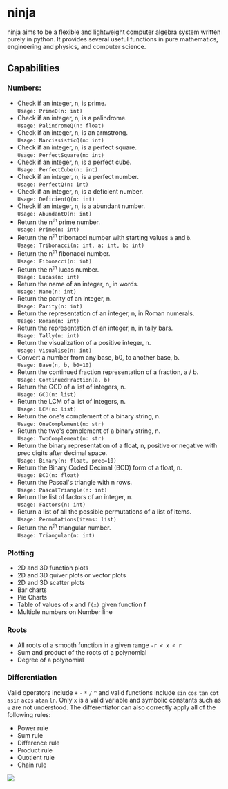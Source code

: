 # ninja
ninja aims to be a flexible and lightweight computer algebra system written purely in python. It provides several useful functions in pure mathematics, engineering and physics, and computer science.

## Capabilities
### Numbers:
- Check if an integer, n, is prime.<br>`Usage: PrimeQ(n: int)`
- Check if an integer, n, is a palindrome.<br>`Usage: PalindromeQ(n: float)`
- Check if an integer, n, is an armstrong.<br>`Usage: NarcissisticQ(n: int)`
- Check if an integer, n, is a perfect square.<br>`Usage: PerfectSquare(n: int)`
- Check if an integer, n, is a perfect cube.<br>`Usage: PerfectCube(n: int)`
- Check if an integer, n, is a perfect number.<br>`Usage: PerfectQ(n: int)`
- Check if an integer, n, is a deficient number.<br>`Usage: DeficientQ(n: int)`
- Check if an integer, n, is a abundant number.<br>`Usage: AbundantQ(n: int)`
- Return the n<sup>th</sup> prime number.<br>`Usage: Prime(n: int)`
- Return the n<sup>th</sup> tribonacci number with starting values `a` and `b`.<br>`Usage: Tribonacci(n: int, a: int, b: int)`
- Return the n<sup>th</sup> fibonacci number.<br>`Usage: Fibonacci(n: int)`
- Return the n<sup>th</sup> lucas number.<br>`Usage: Lucas(n: int)`
- Return the name of an integer, n, in words.<br>`Usage: Name(n: int)`
- Return the parity of an integer, n.<br>`Usage: Parity(n: int)`
- Return the representation of an integer, n, in Roman numerals.<br>`Usage: Roman(n: int)`
- Return the representation of an integer, n, in tally bars.<br>`Usage: Tally(n: int)`
- Return the visualization of a positive integer, n.<br>`Usage: Visualise(n: int)`
- Convert a number from any base, b0, to another base, b.<br>`Usage: Base(n, b, b0=10)`
- Return the continued fraction representation of a fraction, a / b.<br>`Usage: ContinuedFraction(a, b)`
- Return the GCD of a list of integers, n.<br>`Usage: GCD(n: list)`
- Return the LCM of a list of integers, n.<br>`Usage: LCM(n: list)`
- Return the one's complement of a binary string, n.<br>`Usage: OneComplement(n: str)`
- Return the two's complement of a binary string, n.<br>`Usage: TwoComplement(n: str)`
- Return the binary representation of a float, n, positive or negative with prec digits after decimal space.<br>`Usage: Binary(n: float, prec=10)`
- Return the Binary Coded Decimal (BCD) form of a float, n.<br>`Usage: BCD(n: float)`
- Return the Pascal's triangle with n rows.<br>`Usage: PascalTriangle(n: int)`
- Return the list of factors of an integer, n.<br>`Usage: Factors(n: int)`
- Return a list of all the possible permutations of a list of items.<br>`Usage: Permutations(items: list)`
- Return the n<sup>th</sup> triangular number.<br>`Usage: Triangular(n: int)`
### Plotting
- 2D and 3D function plots
- 2D and 3D quiver plots or vector plots
- 2D and 3D scatter plots
- Bar charts
- Pie Charts
- Table of values of `x` and `f(x)` given function f
- Multiple numbers on Number line

### Roots
- All roots of a smooth function in a given range `-r < x < r`
- Sum and product of the roots of a polynomial
- Degree of a polynomial

### Differentiation
Valid operators include `+` `-` `*` `/` `^` and valid functions include `sin` `cos` `tan` `cot` `asin` `acos` `atan` `ln`.
Only `x` is a valid variable and symbolic constants such as `e` are not understood.
The differentiator can also correctly apply all of the following rules:
- Power rule
- Sum rule
- Difference rule
- Product rule
- Quotient rule
- Chain rule

![](C:\Users\melod\OneDrive\Pictures\ninja_logo.png)
